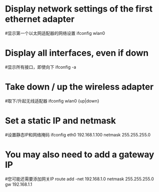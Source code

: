 # Display network settings of the first ethernet adapter
#显示第一个以太网适配器的网络设置
ifconfig wlan0

# Display all interfaces, even if down
#显示所有接口，即使向下
ifconfig -a

# Take down / up the wireless adapter
#取下/升起无线适配器
ifconfig wlan0 {up|down} 

# Set a static IP and netmask
#设置静态IP和网络掩码
ifconfig eth0 192.168.1.100 netmask 255.255.255.0

# You may also need to add a gateway IP
#您可能还需要添加网关IP
route add -net 192.168.1.0 netmask 255.255.255.0 gw 192.168.1.1
